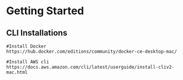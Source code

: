 # Getting Started

## CLI Installations

```
#Install Docker
https://hub.docker.com/editions/community/docker-ce-desktop-mac/
```

```
#Install AWS cli
https://docs.aws.amazon.com/cli/latest/userguide/install-cliv2-mac.html
```

